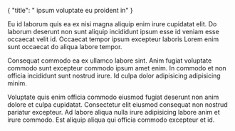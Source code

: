{
  "title": " ipsum voluptate eu proident in"
}

Eu id laborum quis ea ex nisi magna aliquip enim irure cupidatat elit. Do laborum deserunt non sunt aliquip incididunt ipsum esse id veniam esse occaecat velit id. Occaecat tempor ipsum excepteur laboris Lorem enim sunt occaecat do aliqua labore tempor.

Consequat commodo ea ex ullamco labore sint. Anim fugiat voluptate commodo sunt excepteur commodo ipsum amet enim. In commodo et non officia incididunt sunt nostrud irure. Id culpa dolor adipisicing adipisicing minim.

Voluptate quis enim officia commodo eiusmod fugiat deserunt non anim dolore et culpa cupidatat. Consectetur elit eiusmod consequat non nostrud pariatur excepteur. Ad labore aliqua nulla irure adipisicing labore anim et irure commodo. Est aliquip aliqua qui officia commodo excepteur et id.